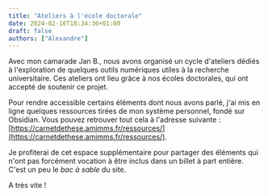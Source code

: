 ```yaml
---
title: "Ateliers à l'école doctorale"
date: 2024-02-16T18:34:36+01:00
draft: false
authors: ["Alexandre"]
---
```


Avec mon camarade Jan B., nous avons organisé un cycle d'ateliers dédiés à l'exploration de quelques outils numériques utiles à la recherche universitaire. Ces ateliers ont lieu grâce à nos écoles doctorales, qui ont accepté de soutenir ce projet.

Pour rendre accessible certains éléments dont nous avons parlé, j'ai mis en ligne quelques ressources tirées de mon système personnel, fondé sur Obsidian. Vous pouvez retrouver tout cela à l'adresse suivante : [https://carnetdethese.amimms.fr/ressources/](https://carnetdethese.amimms.fr/ressources/).

Je profiterai de cet espace supplémentaire pour partager des éléments qui n'ont pas forcément vocation à être inclus dans un billet à part entière. C'est un peu le _bac à sable_ du site.

A très vite !
